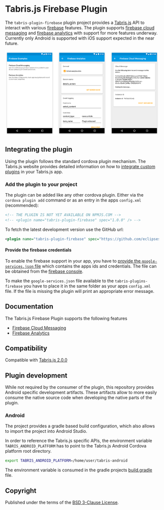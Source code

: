 # Tabris.js Firebase Plugin

The `tabris-plugin-firebase` plugin project provides a [Tabris.js](https://tabrisjs.com) API to interact with various [firebase](https://firebase.google.com/) features. The plugin supports [firebase cloud messaging](https://firebase.google.com/docs/cloud-messaging/) and [firebase analytics](https://firebase.google.com/docs/analytics/) with support for more features underway. Currently only Android is supported with iOS support expected in the near future.

![Overview](doc/img/overview.png)

## Integrating the plugin
Using the plugin follows the standard cordova plugin mechanism. The Tabris.js website provides detailed information on how to [integrate custom plugins](https://tabrisjs.com/documentation/latest/build#adding-plugins) in your Tabris.js app.

### Add the plugin to your project

The plugin can be added like any other cordova plugin. Either via the `cordova plugin add` command or as an entry in the apps `config.xml` (recommended):

```xml
<!-- THE PLUGIN IS NOT YET AVAILABLE ON NPMJS.COM -->
<!-- <plugin name="tabris-plugin-firebase" spec="1.0.0" /> -->
```

To fetch the latest development version use the GitHub url:

```xml
<plugin name="tabris-plugin-firebase" spec="https://github.com/eclipsesource/tabris-plugin-firebase.git" />
```

#### Provide the firebase credentials

To enable the firebase support in your app, you have to [provide the `google-services.json` file](https://firebase.google.com/docs/android/setup#add_firebase_to_your_app) which contains the apps ids and credentials. The file can be obtained from the [firebase console](https://console.firebase.google.com).

To make the `google-services.json` file available to the `tabris-plugins-firebase` you have to place it in the same folder as your apps `config.xml` file. If the file is missing the plugin will print an appropriate error message.

## Documentation

The Tabris.js Firebase Plugin supports the following features

* [Firebase Cloud Messaging](doc/cloud-messaging.md)
* [Firebase Analytics](doc/analytics.md)

## Compatibility

Compatible with [Tabris.js 2.0.0](https://github.com/eclipsesource/tabris-js/releases/tag/v2.0.0)

## Plugin development

While not required by the consumer of the plugin, this repository provides Android specific development artifacts. These artifacts allow to more easily consume the native source code when developing the native parts of the plugin.

### Android

The project provides a gradle based build configuration, which also allows to import the project into Android Studio.

In order to reference the Tabris.js specific APIs, the environment variable `TABRIS_ANDROID_PLATFORM` has to point to the Tabris.js Android Cordova platform root directory.

```bash
export TABRIS_ANDROID_PLATFORM=/home/user/tabris-android
```
 The environment variable is consumed in the gradle projects [build.gradle](project/android/build.gradle) file.

## Copyright

Published under the terms of the [BSD 3-Clause License](LICENSE).
